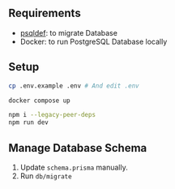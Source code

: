 ## Requirements

- [psqldef](https://github.com/sqldef/sqldef/releases/latest): to migrate Database
- Docker: to run PostgreSQL Database locally

## Setup

```sh
cp .env.example .env # And edit .env
```

```sh
docker compose up
```

```sh
npm i --legacy-peer-deps
npm run dev
```

## Manage Database Schema

1. Update `schema.prisma` manually.
1. Run `db/migrate`
